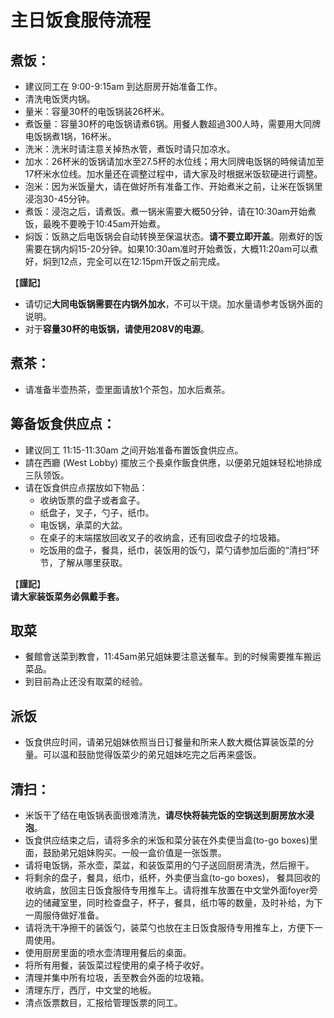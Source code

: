 # 主日饭食服侍流程

## 煮饭：
+ 建议同工在 9:00-9:15am 到达厨房开始准备工作。
+ 清洗电饭煲内锅。
+ 量米：容量30杯的电饭锅装26杯米。
+ 煮饭量：容量30杯的电饭锅请煮6锅。用餐人數超過300人時，需要用大同牌电饭锅煮1锅，16杯米。
+ 洗米：洗米时请注意关掉热水管，煮饭时请只加凉水。
+ 加水：26杯米的饭锅请加水至27.5杯的水位线；用大同牌电饭锅的時候请加至17杯米水位线。加水量还在调整过程中，请大家及时根据米饭软硬进行调整。
+ 泡米：因为米饭量大，请在做好所有准备工作、开始煮米之前，让米在饭锅里浸泡30-45分钟。
+ 煮饭：浸泡之后，请煮饭。煮一锅米需要大概50分钟，请在10:30am开始煮饭，最晚不要晚于10:45am开始煮。
+ 焖饭：饭熟之后电饭锅会自动转换至保温状态。**请不要立即开盖**。刚煮好的饭需要在锅内焖15-20分钟。如果10:30am准时开始煮饭，大概11:20am可以煮好，焖到12点，完全可以在12:15pm开饭之前完成。  

【**謹記**】  
+ 请切记**大同电饭锅需要在内锅外加水**，不可以干烧。加水量请参考饭锅外面的说明。
+ 对于**容量30杯的电饭锅，请使用208V的电源**。

## 煮茶：
+ 请准备半壶热茶，壶里面请放1个茶包，加水后煮茶。

## 筹备饭食供应点：
+ 建议同工 11:15-11:30am 之间开始准备布置饭食供应点。
+ 請在西廳 (West Lobby) 擺放三个長桌作飯食供應，以便弟兄姐妹轻松地排成三队领饭。
+ 请在饭食供应点摆放如下物品：
    + 收纳饭票的盘子或者盒子。
    + 纸盘子，叉子，勺子，纸巾。
    + 电饭锅，承菜的大盆。
    + 在桌子的末端摆放回收叉子的收纳盒，还有回收盘子的垃圾箱。
    + 吃饭用的盘子，餐具，纸巾，装饭用的饭勺，菜勺请参加后面的“清扫”环节，了解从哪里获取。
    
【**謹記**】  
**请大家装饭菜务必佩戴手套。**

## 取菜
+ 餐館會送菜到教會，11:45am弟兄姐妹要注意送餐车。到的时候需要推车搬运菜品。
+ 到目前為止还没有取菜的经验。

## 派饭
+ 饭食供应时间，请弟兄姐妹依照当日订餐量和所来人数大概估算装饭菜的分量。可以温和鼓励觉得饭菜少的弟兄姐妹吃完之后再来盛饭。

## 清扫：    
+ 米饭干了结在电饭锅表面很难清洗，**请尽快将装完饭的空锅送到厨房放水浸泡**。
+ 饭食供应结束之后，请将多余的米饭和菜分装在外卖便当盒(to-go boxes)里面，鼓励弟兄姐妹购买。一般一盒价值是一张饭票。
+ 请将电饭锅，茶水壶，菜盆，和装饭菜用的勺子送回厨房清洗，然后擦干。
+ 将剩余的盘子，餐具，纸巾，纸杯，外卖便当盒(to-go boxes)， 餐具回收的收纳盒，放回主日饭食服侍专用推车上。请将推车放置在中文堂外面foyer旁边的储藏室里，同时检查盘子，杯子，餐具，纸巾等的数量，及时补给，为下一周服侍做好准备。
+ 请将洗干净擦干的装饭勺，装菜勺也放在主日饭食服侍专用推车上，方便下一周使用。
+ 使用厨房里面的喷水壶清理用餐后的桌面。
+ 将所有用餐，装饭菜过程使用的桌子椅子收好。
+ 清理并集中所有垃圾，丢至教会外面的垃圾箱。
+ 清理东厅，西厅，中文堂的地板。
+ 清点饭票数目，汇报给管理饭票的同工。
